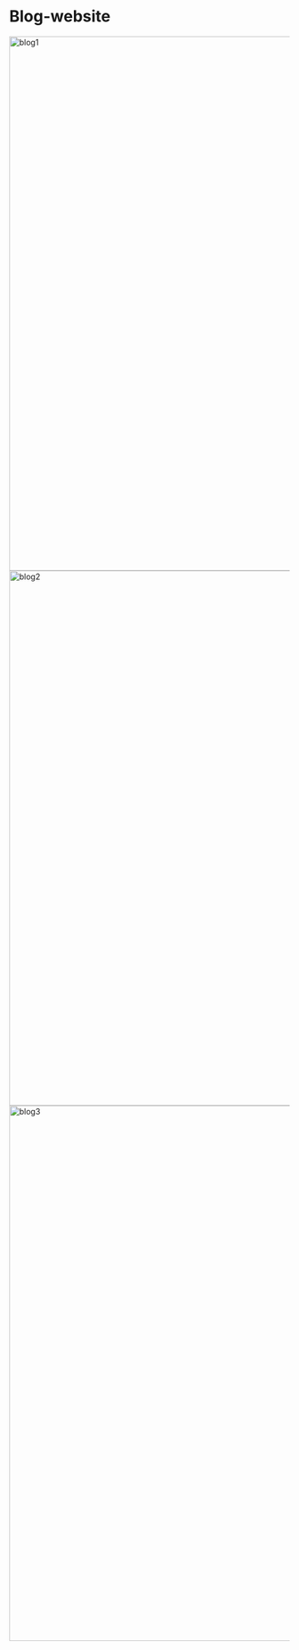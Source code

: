 
# Blog-website


<img width="958" alt="blog1" src="https://github.com/kirtigupta28/Blog-website/assets/109413691/5978365b-8284-4715-9ff0-f5e2e399e148">
<img width="959" alt="blog2" src="https://github.com/kirtigupta28/Blog-website/assets/109413691/cd53f6ea-e20f-437a-9e3d-bc5a16c1abc2">
<img width="960" alt="blog3" src="https://github.com/kirtigupta28/Blog-website/assets/109413691/03fc9785-d521-4fc1-b9b2-f8644ec4215c">
